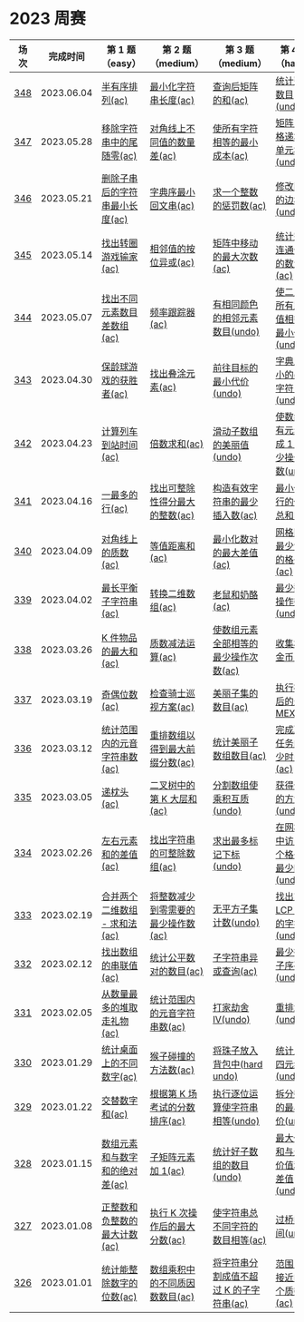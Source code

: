 # 2023 周赛

**场次**|**完成时间**|**第 1 题（easy）**|**第 2 题（medium）**|**第 3 题（medium）**|**第 4 题（hard）**
--------|------------|-----------|-----------|-----------|-----------
[348](./第%20348%20场周赛)|2023.06.04|[半有序排列(ac)](./第%20348%20场周赛/6461.%20半有序排列)|[最小化字符串长度(ac)](./第%20348%20场周赛/6462.%20最小化字符串长度)|[查询后矩阵的和(ac)](./第%20348%20场周赛/6463.%20查询后矩阵的和)|[统计整数数目(undo)](./第%20348%20场周赛/6464.%20统计整数数目)
[347](./第%20347%20场周赛)|2023.05.28|[移除字符串中的尾随零(ac)](./第%20347%20场周赛/6453.%20移除字符串中的尾随零)|[对角线上不同值的数量差(ac)](./第%20347%20场周赛/6454.%20对角线上不同值的数量差)|[使所有字符相等的最小成本(ac)](./第%20347%20场周赛/6455.%20使所有字符相等的最小成本)|[矩阵中严格递增的单元格数(undo)](./第%20347%20场周赛/6456.%20矩阵中严格递增的单元格数)
[346](./第%20346%20场周赛)|2023.05.21|[删除子串后的字符串最小长度(ac)](./第%20346%20场周赛/6439.%20删除子串后的字符串最小长度)|[字典序最小回文串(ac)](./第%20346%20场周赛/6440.%20字典序最小回文串)|[求一个整数的惩罚数(ac)](./第%20346%20场周赛/6441.%20求一个整数的惩罚数)|[修改图中的边权(undo)](./第%20346%20场周赛/6442.%20修改图中的边权)
[345](./第%20345%20场周赛)|2023.05.14|[找出转圈游戏输家(ac)](./第%20345%20场周赛/6430.%20找出转圈游戏输家)|[相邻值的按位异或(ac)](./第%20345%20场周赛/6431.%20相邻值的按位异或)|[矩阵中移动的最大次数(ac)](./第%20345%20场周赛/6432.%20矩阵中移动的最大次数)|[统计完全连通分量的数量(ac)](./第%20345%20场周赛/6433.%20统计完全连通分量的数量)
[344](./第%20344%20场周赛)|2023.05.07|[找出不同元素数目差数组(ac)](./第%20344%20场周赛/6416.%20找出不同元素数目差数组)|[频率跟踪器(ac)](./第%20344%20场周赛/6417.%20频率跟踪器)|[有相同颜色的相邻元素数目(undo)](./第%20344%20场周赛/6418.%20有相同颜色的相邻元素数目)|[使二叉树所有路径值相等的最小代价(undo)](./第%20344%20场周赛/6419.%20使二叉树所有路径值相等的最小代价)
[343](./第%20343%20场周赛)|2023.04.30|[保龄球游戏的获胜者(ac)](./第%20343%20场周赛/6341.%20保龄球游戏的获胜者)|[找出叠涂元素(ac)](./第%20343%20场周赛/6342.%20找出叠涂元素)|[前往目标的最小代价(undo)](./第%20343%20场周赛/6343.%20前往目标的最小代价)|[字典序最小的美丽字符串(undo)](./第%20343%20场周赛/6344.%20字典序最小的美丽字符串)
[342](./第%20342%20场周赛)|2023.04.23|[计算列车到站时间(ac)](./第%20342%20场周赛/6389.%20计算列车到站时间)|[倍数求和(ac)](./第%20342%20场周赛/6390.%20倍数求和)|[滑动子数组的美丽值(undo)](./第%20342%20场周赛/6391.%20滑动子数组的美丽值)|[使数组所有元素变成 1 的最少操作次数(undo)](./第%20342%20场周赛/6391.%20使数组所有元素变成%201%20的最少操作次数)
[341](./第%20341%20场周赛)|2023.04.16|[一最多的行(ac)](./第%20341%20场周赛/6375.%20一最多的行)|[找出可整除性得分最大的整数(ac)](./第%20341%20场周赛/6376.%20找出可整除性得分最大的整数)|[构造有效字符串的最少插入数(ac)](./第%20341%20场周赛/6377.%20构造有效字符串的最少插入数)|[最小化旅行的价格总和(ac)](./第%20341%20场周赛/6378.%20最小化旅行的价格总和)
[340](./第%20340%20场周赛)|2023.04.09|[对角线上的质数(ac)](./第%20340%20场周赛/6358.%20对角线上的质数)|[等值距离和(ac)](./第%20340%20场周赛/6359.%20等值距离和)|[最小化数对的最大差值(ac)](./第%20340%20场周赛/6360.%20最小化数对的最大差值)|[网格图中最少访问的格子数(ac)](./第%20340%20场周赛/6361.%20网格图中最少访问的格子数)
[339](./第%20339%20场周赛)|2023.04.02|[最长平衡子字符串(ac)](./第%20339%20场周赛/6362.%20最长平衡子字符串)|[转换二维数组(ac)](./第%20339%20场周赛/6363.%20转换二维数组)|[老鼠和奶酪(ac)](./第%20339%20场周赛/6364.%20老鼠和奶酪)|[最少翻转操作数(undo)](./第%20339%20场周赛/6365.%20最少翻转操作数)
[338](./第%20338%20场周赛)|2023.03.26|[K 件物品的最大和(ac)](./第%20338%20场周赛/6354.%20K%20件物品的最大和)|[质数减法运算(ac)](./第%20338%20场周赛/6355.%20质数减法运算)|[使数组元素全部相等的最少操作次数(ac)](./第%20338%20场周赛/6356.%20使数组元素全部相等的最少操作次数)|[收集树中金币(ac)](./第%20338%20场周赛/6357.%20收集树中金币)
[337](./第%20337%20场周赛)|2023.03.19|[奇偶位数(ac)](./第%20337%20场周赛/6319.%20奇偶位数)|[检查骑士巡视方案(ac)](./第%20337%20场周赛/6320.%20检查骑士巡视方案)|[美丽子集的数目(ac)](./第%20337%20场周赛/6321.%20美丽子集的数目)|[执行操作后的最大 MEX(ac)](./第%20337%20场周赛/6322.%20执行操作后的最大%20MEX)
[336](./第%20336%20场周赛)|2023.03.12|[统计范围内的元音字符串数(ac)](./第%20336%20场周赛/6315.%20统计范围内的元音字符串数)|[重排数组以得到最大前缀分数(ac)](./第%20336%20场周赛/6316.%20重排数组以得到最大前缀分数)|[统计美丽子数组数目(ac)](./第%20336%20场周赛/6317.%20统计美丽子数组数目)|[完成所有任务的最少时间(ac)](./第%20336%20场周赛/6318.%20完成所有任务的最少时间)
[335](./第%20335%20场周赛)|2023.03.05|[递枕头(ac)](./第%20335%20场周赛/6307.%20递枕头)|[二叉树中的第 K 大层和(ac)](./第%20335%20场周赛/6308.%20二叉树中的第%20K%20大层和)|[分割数组使乘积互质(undo)](./第%20335%20场周赛/6309.%20分割数组使乘积互质)|[获得分数的方法数(undo)](./第%20335%20场周赛/6310.%20获得分数的方法数)
[334](./第%20334%20场周赛)|2023.02.26|[左右元素和的差值(ac)](./第%20334%20场周赛/6366.%20左右元素和的差值)|[找出字符串的可整除数组(ac)](./第%20334%20场周赛/6367.%20找出字符串的可整除数组)|[求出最多标记下标(undo)](./第%20334%20场周赛/6368.%20求出最多标记下标)|[在网格图中访问一个格子的最少时间(undo)](./第%20334%20场周赛/6369.%20在网格图中访问一个格子的最少时间)
[333](./第%20333%20场周赛)|2023.02.19|[合并两个二维数组 - 求和法(ac)](./第%20333%20场周赛/6362.%20合并两个二维数组%20-%20求和法)|[将整数减少到零需要的最少操作数(ac)](./第%20333%20场周赛/6363.%20将整数减少到零需要的最少操作数)|[无平方子集计数(undo)](./第%20333%20场周赛/6364.%20子字符串异或查询)|[找出对应 LCP 矩阵的字符串(undo)](./第%20333%20场周赛/6365.%20找出对应%20LCP%20矩阵的字符串)
[332](./第%20332%20场周赛)|2023.02.12|[找出数组的串联值(ac)](./第%20332%20场周赛/6354.%20找出数组的串联值)|[统计公平数对的数目(ac)](./第%20332%20场周赛/6355.%20统计公平数对的数目)|[子字符串异或查询(ac)](./第%20332%20场周赛/6356.%20子字符串异或查询)|[最少得分子序列(undo)](./第%20332%20场周赛/6357.%20最少得分子序列)
[331](./第%20331%20场周赛)|2023.02.05|[从数量最多的堆取走礼物(ac)](./第%20331%20场周赛/6345.%20从数量最多的堆取走礼物数)|[统计范围内的元音字符串数(ac)](./第%20331%20场周赛/6346.%20统计范围内的元音字符串数)|[打家劫舍 IV(undo)](./第%20331%20场周赛/6347.%20打家劫舍%20IV)|[重排水果(undo)](./第%20331%20场周赛/6348.%20重排水果)
[330](./第%20330%20场周赛)|2023.01.29|[统计桌面上的不同数字(ac)](./第%20330%20场周赛/6337.%20统计桌面上的不同数字)|[猴子碰撞的方法数(ac)](./第%20330%20场周赛/6338.%20猴子碰撞的方法数)|[将珠子放入背包中(hard undo)](./第%20330%20场周赛/6339.%20将珠子放入背包中)|[统计上升四元组(undo)](./第%20330%20场周赛/6340.%20统计上升四元组)
[329](./第%20329%20场周赛)|2023.01.22|[交替数字和(ac)](./第%20329%20场周赛/6296.%20交替数字和)|[根据第 K 场考试的分数排序(ac)](./第%20329%20场周赛/6297.%20根据第%20K%20场考试的分数排序)|[执行逐位运算使字符串相等(undo)](./第%20329%20场周赛/6298.%20执行逐位运算使字符串相等)|[拆分数组的最小代价(undo)](./第%20329%20场周赛/6299.%20拆分数组的最小代价)
[328](./第%20328%20场周赛)|2023.01.15|[数组元素和与数字和的绝对差(ac)](./第%20328%20场周赛/6291.%20数组元素和与数字和的绝对差)|[子矩阵元素加 1(ac)](./第%20328%20场周赛/6292.%20子矩阵元素加%201)|[统计好子数组的数目(undo)](./第%20328%20场周赛/6293.%20统计好子数组的数目)|[最大价值和与最小价值和的差值(undo)](./第%20328%20场周赛/6294.%20最大价值和与最小价值和的差值)
[327](./第%20327%20场周赛)|2023.01.08|[正整数和负整数的最大计数(ac)](./第%20327%20场周赛/6283.%20正整数和负整数的最大计数)|[执行 K 次操作后的最大分数(ac)](./第%20327%20场周赛/6284.%20执行%20K%20次操作后的最大分数)|[使字符串总不同字符的数目相等(ac)](./第%20327%20场周赛/6285.%20使字符串总不同字符的数目相等)|[过桥的时间(undo)](./第%20327%20场周赛/6286.%20过桥的时间)
[326](./第%20326%20场周赛)|2023.01.01|[统计能整除数字的位数(ac)](./第%20326%20场周赛/6278.%20统计能整除数字的位数)|[数组乘积中的不同质因数数目(ac)](./第%20326%20场周赛/6279.%20数组乘积中的不同质因数数目)|[将字符串分割成值不超过 K 的子字符串(ac)](./第%20326%20场周赛/6280.%20将字符串分割成值不超过%20K%20的子字符串)|[范围内最接近的两个质数(ac)](./第%20326%20场周赛/6281.%20范围内最接近的两个质数)
